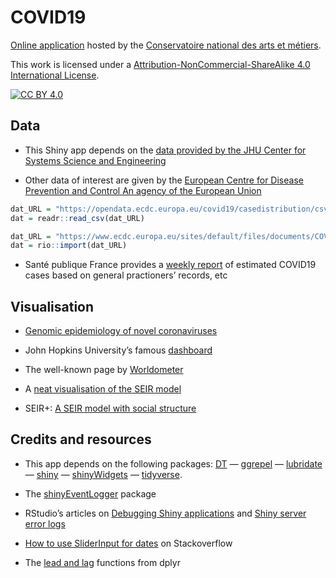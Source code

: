 COVID19
================

[Online application](https://shiny.cnam.fr/CoVid19/) hosted by the
[Conservatoire national des arts et métiers](http://www.cnam.fr/).

This work is licensed under a [Attribution-NonCommercial-ShareAlike 4.0
International
License](http://creativecommons.org/licenses/by-nc-sa/4.0/).

[![CC
BY 4.0](https://i.creativecommons.org/l/by-nc-sa/4.0/88x31.png)](http://creativecommons.org/licenses/by-nc-sa/4.0/)

## Data

  - This Shiny app depends on the [data provided by the JHU Center for
    Systems Science and
    Engineering](https://github.com/CSSEGISandData/COVID-19)

  - Other data of interest are given by the [European Centre for Disease
    Prevention and Control An agency of the European
    Union](https://www.ecdc.europa.eu/en/publications-data/download-todays-data-geographic-distribution-covid-19-cases-worldwide)

<!-- https://data.europa.eu/euodp/en/data/dataset/covid-19-coronavirus-data/resource/55e8f966-d5c8-438e-85bc-c7a5a26f4863 -->

``` r
dat_URL = "https://opendata.ecdc.europa.eu/covid19/casedistribution/csv"
dat = readr::read_csv(dat_URL)

dat_URL = "https://www.ecdc.europa.eu/sites/default/files/documents/COVID-19-geographic-disbtribution-worldwide.xlsx"
dat = rio::import(dat_URL)
```

  - Santé publique France provides a [weekly
    report](https://www.santepubliquefrance.fr/maladies-et-traumatismes/maladies-et-infections-respiratoires/infection-a-coronavirus/articles/infection-au-nouveau-coronavirus-sars-cov-2-covid-19-france-et-monde)
    of estimated COVID19 cases based on general practioners’ records,
    etc

## Visualisation

  - [Genomic epidemiology of novel
    coronaviruses](https://nextstrain.org/ncov)

  - John Hopkins University’s famous
    [dashboard](https://coronavirus.jhu.edu/map.html)

  - The well-known page by
    [Worldometer](https://www.worldometers.info/coronavirus/)

  - A [neat visualisation of the SEIR
    model](http://gabgoh.github.io/COVID/index.html)

  - SEIR+: [A SEIR model with social
    structure](https://github.com/ryansmcgee/seirsplus)

## Credits and resources

  - This app depends on the following packages:
    [DT](https://CRAN.R-project.org/package=DT) —
    [ggrepel](https://CRAN.R-project.org/package=ggrepel) —
    [lubridate](https://CRAN.R-project.org/package=lubridate) —
    [shiny](https://CRAN.R-project.org/package=shiny) —
    [shinyWidgets](https://CRAN.R-project.org/package=shinyWidgets) —
    [tidyverse](https://CRAN.R-project.org/package=tidyverse).

  - The
    [shinyEventLogger](https://CRAN.R-project.org/package=shinyEventLogger)
    package

  - RStudio’s articles on [Debugging Shiny
    applications](https://shiny.rstudio.com/articles/debugging.html) and
    [Shiny server error
    logs](https://support.rstudio.com/hc/en-us/articles/115003717168-Shiny-Server-Error-Logs)

  - [How to use SliderInput for
    dates](https://stackoverflow.com/questions/40908808/how-to-sliderinput-for-dates)
    on Stackoverflow

  - The [lead and
    lag](https://www.rdocumentation.org/packages/dplyr/versions/0.7.8/topics/lead-lag)
    functions from dplyr

